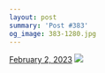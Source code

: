 ```yaml
---
layout: post
summary: 'Post #383'
og_image: 383-1280.jpg
---
```


<p>
  <time>
    <a href="/383">February 2, 2023</a>
  </time>
  <a href="/383">
    <img src="{{ site.assets_url }}/383-640.jpg" srcset="{{ site.assets_url }}/383-320.jpg 320w, {{ site.assets_url }}/383-640.jpg 640w, {{ site.assets_url }}/383-960.jpg 960w, {{ site.assets_url }}/383-1280.jpg 1280w" sizes="(min-width: 700px) 50vw, calc(100vw - 2rem)" />
  </a>
</p>
